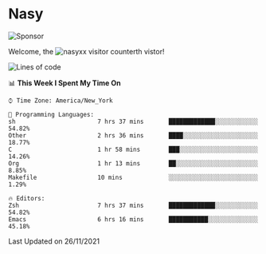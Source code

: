 # Nasy

<!--
<p align="center">
<img height="200" src="https://github-readme-stats.vercel.app/api?username=nasyxx&count_private=true&show_icons=true&theme=dracula&include_all_commits=true"/>
<img height="200" src="https://github-readme-stats.vercel.app/api/top-langs/?username=nasyxx&theme=dracula&hide=html,jupyter+notebook&count_private=true&show_icons=true"/>
</p>

  
----------------
-->

![Sponsor](https://img.shields.io/static/v1.svg?label=Sponsor&message=%E2%9D%A4&logo=GitHub&style=flat&color=pink)
 
Welcome, the ![nasyxx visitor counter](https://count.getloli.com/get/@nasyxx?theme=rule34)th vistor!
 
<!--START_SECTION:waka-->
![Lines of code](https://img.shields.io/badge/From%20Hello%20World%20I%27ve%20Written-5.4%20million%20lines%20of%20code-blue)

📊 **This Week I Spent My Time On** 

```text
⌚︎ Time Zone: America/New_York

💬 Programming Languages: 
sh                       7 hrs 37 mins       █████████████░░░░░░░░░░░░   54.82% 
Other                    2 hrs 36 mins       ████░░░░░░░░░░░░░░░░░░░░░   18.77% 
C                        1 hr 58 mins        ███░░░░░░░░░░░░░░░░░░░░░░   14.26% 
Org                      1 hr 13 mins        ██░░░░░░░░░░░░░░░░░░░░░░░   8.85% 
Makefile                 10 mins             ░░░░░░░░░░░░░░░░░░░░░░░░░   1.29%

🔥 Editors: 
Zsh                      7 hrs 37 mins       █████████████░░░░░░░░░░░░   54.82% 
Emacs                    6 hrs 16 mins       ███████████░░░░░░░░░░░░░░   45.18%

```


 Last Updated on 26/11/2021
<!--END_SECTION:waka-->

<!-- ![visitors](https://visitor-badge.laobi.icu/badge?page_id=nasyxx.nasyxx) -->
